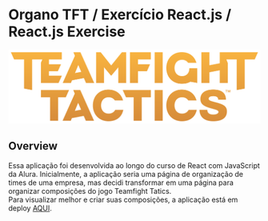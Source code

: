 # Organo TFT / Exercício React.js / React.js Exercise

<div align='center'>
<img src='/public/images/logo-tft-2.png' alt='TFT Logo'/>
</div>

## Overview

Essa aplicação foi desenvolvida ao longo do curso de React com JavaScript da Alura. Inicialmente, a aplicação seria uma página de organização de times de uma empresa, mas decidi transformar em uma página para organizar composições do jogo Teamfight Tatics.
<br>Para visualizar melhor e criar suas composições, a aplicação está em deploy [AQUI](https://organo-jet-three.vercel.app/).